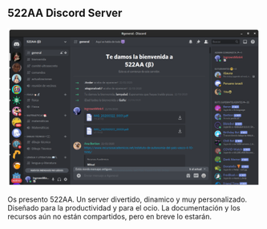 ## 522AA Discord Server
![522AA](522aa.png)

Os presento 522AA. Un server divertido, dinamico y muy personalizado. Diseñado para la productividad y para el ocio.
La documentación y los recursos aún no están compartidos, pero en breve lo estarán.
